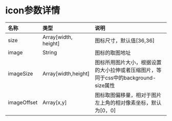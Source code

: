 # icon参数详情

| 名称 | 类型 | 说明 |
| :--- | :--- | :--- |
| size | Array\[width, height\] | 图标尺寸，默认值\[36,36\] |
| image | String | 图标的取图地址 |
| imageSize | Array\[width,height\] | 图标所用图片大小，根据设置的大小拉伸或者压缩图片，等同于css中的background-size属性 |
| imageOffset | Array\[x,y\] | 图标取图偏移量，相对于图片左上角的相对像素坐标，默认为\[0，0\] |



